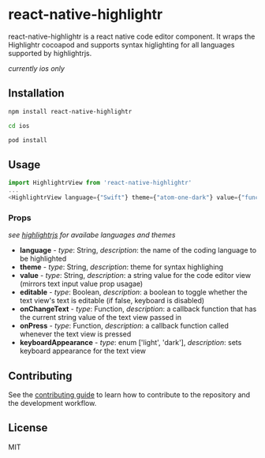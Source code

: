 # react-native-highlightr

react-native-highlightr is a react native code editor component. It wraps the Highlightr cocoapod and supports syntax higlighting
for all languages supported by highlightrjs.

*currently ios only* 

## Installation

```sh
npm install react-native-highlightr

cd ios

pod install
```

## Usage

```js
import HighlightrView from 'react-native-highlightr'
...
<HighlightrView language={"Swift"} theme={"atom-one-dark"} value={"func helloWorld(){}"} onChangeText={someFunc}/>
```

### Props 

*see [highlightrjs](https://highlightjs.org) for availabe languages and themes*

* **language** - *type*: String,  *description*: the name of the coding language to be highlighted
* **theme** - *type*: String, *description*: theme for syntax highlighing
* **value** - *type*: String, *description*: a string value for the code editor view (mirrors text input value prop usagae)
* **editable** - *type*: Boolean, *description*: a boolean to toggle whether the text view's text is editable (if false, keyboard is disabled) 
* **onChangeText** - *type*: Function, *description*: a callback function that has the current string value of the text view passed in 
* **onPress** - *type*: Function, *description*: a callback function called whenever the text view is pressed 
* **keyboardAppearance** - *type*: enum ['light', 'dark'], *description*: sets keyboard appearance for the text view

## Contributing

See the [contributing guide](CONTRIBUTING.md) to learn how to contribute to the repository and the development workflow.

## License

MIT
